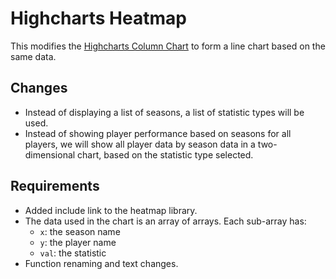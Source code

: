 # Highcharts Heatmap
This modifies the [Highcharts Column Chart](https://github.com/teochewthunder/hsbar) to form a line chart based on the same data.

## Changes
- Instead of displaying a list of seasons, a list of statistic types will be used.
- Instead of showing player performance based on seasons for all players, we will show all player data by season data in a two-dimensional chart, based on the statistic type selected.

## Requirements
- Added include link to the heatmap library.
- The data used in the chart is an array of arrays. Each sub-array has:
    - `x`: the season name
    - `y`: the player name
    - `val`: the statistic
- Function renaming and text changes.
